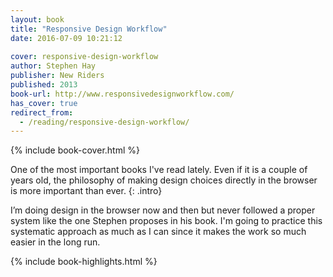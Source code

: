 ```yaml
---
layout: book
title: "Responsive Design Workflow"
date: 2016-07-09 10:21:12
 
cover: responsive-design-workflow
author: Stephen Hay
publisher: New Riders
published: 2013
book-url: http://www.responsivedesignworkflow.com/
has_cover: true
redirect_from:
  - /reading/responsive-design-workflow/
---
```

{% include book-cover.html %}

One of the most important books I've read lately. Even if it is a couple of years old, the philosophy of making design choices directly in the browser is more important than ever.
{: .intro}

I’m doing design in the browser now and then but never followed a proper system like the one Stephen proposes in his book. I'm going to practice this systematic approach as much as I can since it makes the work so much easier in the long run.

{% include book-highlights.html %}
